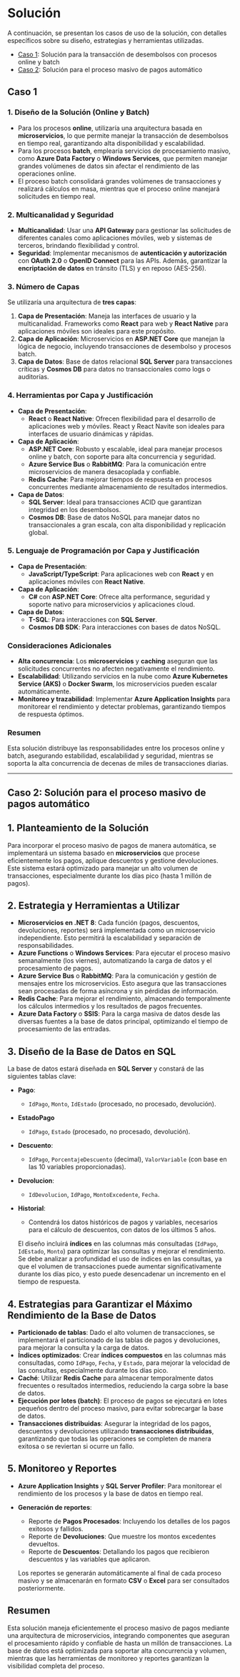 # Solución

A continuación, se presentan los casos de uso de la solución, con detalles específicos sobre su diseño, estrategias y herramientas utilizadas.

- [Caso 1](##Caso-1): Solución para la transacción de desembolsos con procesos online y batch
- [Caso 2](##Caso-2): Solución para el proceso masivo de pagos automático

## Caso 1

### 1. Diseño de la Solución (Online y Batch)

- Para los procesos **online**, utilizaría una arquitectura basada en **microservicios**, lo que permite manejar la transacción de desembolsos en tiempo real, garantizando alta disponibilidad y escalabilidad.
- Para los procesos **batch**, emplearía servicios de procesamiento masivo, como **Azure Data Factory** o **Windows Services**, que permiten manejar grandes volúmenes de datos sin afectar el rendimiento de las operaciones online.
- El proceso batch consolidará grandes volúmenes de transacciones y realizará cálculos en masa, mientras que el proceso online manejará solicitudes en tiempo real.

### 2. Multicanalidad y Seguridad

- **Multicanalidad**: Usar una **API Gateway** para gestionar las solicitudes de diferentes canales como aplicaciones móviles, web y sistemas de terceros, brindando flexibilidad y control.
- **Seguridad**: Implementar mecanismos de **autenticación y autorización** con **OAuth 2.0** o **OpenID Connect** para las APIs. Además, garantizar la **encriptación de datos** en tránsito (TLS) y en reposo (AES-256).

### 3. Número de Capas

Se utilizaría una arquitectura de **tres capas**:

1. **Capa de Presentación**: Maneja las interfaces de usuario y la multicanalidad. Frameworks como **React** para web y **React Native** para aplicaciones móviles son ideales para este propósito.
2. **Capa de Aplicación**: Microservicios en **ASP.NET Core** que manejan la lógica de negocio, incluyendo transacciones de desembolso y procesos batch.
3. **Capa de Datos**: Base de datos relacional **SQL Server** para transacciones críticas y **Cosmos DB** para datos no transaccionales como logs o auditorías.

### 4. Herramientas por Capa y Justificación

- **Capa de Presentación**:
  - **React** o **React Native**: Ofrecen flexibilidad para el desarrollo de aplicaciones web y móviles. React y React Navite son ideales para interfaces de usuario dinámicas y rápidas.
- **Capa de Aplicación**:
  - **ASP.NET Core**: Robusto y escalable, ideal para manejar procesos online y batch, con soporte para alta concurrencia y seguridad.
  - **Azure Service Bus** o **RabbitMQ**: Para la comunicación entre microservicios de manera desacoplada y confiable.
  - **Redis Cache**: Para mejorar tiempos de respuesta en procesos concurrentes mediante almacenamiento de resultados intermedios.
- **Capa de Datos**:
  - **SQL Server**: Ideal para transacciones ACID que garantizan integridad en los desembolsos.
  - **Cosmos DB**: Base de datos NoSQL para manejar datos no transaccionales a gran escala, con alta disponibilidad y replicación global.

### 5. Lenguaje de Programación por Capa y Justificación

- **Capa de Presentación**:
  - **JavaScript/TypeScript**: Para aplicaciones web con **React** y en aplicaciones móviles con **React Native**.
- **Capa de Aplicación**:
  - **C#** con **ASP.NET Core**: Ofrece alta performance, seguridad y soporte nativo para microservicios y aplicaciones cloud.
- **Capa de Datos**:
  - **T-SQL**: Para interacciones con **SQL Server**.
  - **Cosmos DB SDK**: Para interacciones con bases de datos NoSQL.

### Consideraciones Adicionales

- **Alta concurrencia**: Los **microservicios** y **caching** aseguran que las solicitudes concurrentes no afecten negativamente el rendimiento.
- **Escalabilidad**: Utilizando servicios en la nube como **Azure Kubernetes Service (AKS)** o **Docker Swarm**, los microservicios pueden escalar automáticamente.
- **Monitoreo y trazabilidad**: Implementar **Azure Application Insights** para monitorear el rendimiento y detectar problemas, garantizando tiempos de respuesta óptimos.

### Resumen

Esta solución distribuye las responsabilidades entre los procesos online y batch, asegurando estabilidad, escalabilidad y seguridad, mientras se soporta la alta concurrencia de decenas de miles de transacciones diarias.

---

## Caso 2: Solución para el proceso masivo de pagos automático

## 1. Planteamiento de la Solución

Para incorporar el proceso masivo de pagos de manera automática, se implementará un sistema basado en **microservicios** que procese eficientemente los pagos, aplique descuentos y gestione devoluciones. Este sistema estará optimizado para manejar un alto volumen de transacciones, especialmente durante los días pico (hasta 1 millón de pagos).

## 2. Estrategia y Herramientas a Utilizar

- **Microservicios en .NET 8**: Cada función (pagos, descuentos, devoluciones, reportes) será implementada como un microservicio independiente. Esto permitirá la escalabilidad y separación de responsabilidades.
- **Azure Functions** o **Windows Services**: Para ejecutar el proceso masivo semanalmente (los viernes), automatizando la carga de datos y el procesamiento de pagos.
- **Azure Service Bus** o **RabbitMQ**: Para la comunicación y gestión de mensajes entre los microservicios. Esto asegura que las transacciones sean procesadas de forma asíncrona y sin pérdidas de información.
- **Redis Cache**: Para mejorar el rendimiento, almacenando temporalmente los cálculos intermedios y los resultados de pagos frecuentes.
- **Azure Data Factory** o **SSIS**: Para la carga masiva de datos desde las diversas fuentes a la base de datos principal, optimizando el tiempo de procesamiento de las entradas.

## 3. Diseño de la Base de Datos en SQL

La base de datos estará diseñada en **SQL Server** y constará de las siguientes tablas clave:

- **Pago**:
  - `IdPago`, `Monto`, `IdEstado` (procesado, no procesado, devolución).
- **EstadoPago**
  - `IdPago`, `Estado` (procesado, no procesado, devolución).
- **Descuento**:
  - `IdPago`, `PorcentajeDescuento` (decimal), `ValorVariable` (con base en las 10 variables proporcionadas).
- **Devolucion**:
  - `IdDevolucion`, `IdPago`, `MontoExcedente`, `Fecha`.
- **Historial**:

  - Contendrá los datos históricos de pagos y variables, necesarios para el cálculo de descuentos, con datos de los últimos 5 años.

  El diseño incluirá **índices** en las columnas más consultadas (`IdPago`, `IdEstado`, `Monto`) para optimizar las consultas y mejorar el rendimiento.
  Se debe analizar a profundidad el uso de índices en las consultas, ya que el volumen de transacciones puede aumentar significativamente durante los días pico, y esto puede desencadenar un incremento en el tiempo de respuesta.

## 4. Estrategias para Garantizar el Máximo Rendimiento de la Base de Datos

- **Particionado de tablas**: Dado el alto volumen de transacciones, se implementará el particionado de las tablas de pagos y devoluciones, para mejorar la consulta y la carga de datos.
- **Índices optimizados**: Crear **índices compuestos** en las columnas más consultadas, como `IdPago`, `Fecha`, y `Estado`, para mejorar la velocidad de las consultas, especialmente durante los días pico.
- **Caché**: Utilizar **Redis Cache** para almacenar temporalmente datos frecuentes o resultados intermedios, reduciendo la carga sobre la base de datos.
- **Ejecución por lotes (batch)**: El proceso de pagos se ejecutará en lotes pequeños dentro del proceso masivo, para evitar sobrecargar la base de datos.
- **Transacciones distribuidas**: Asegurar la integridad de los pagos, descuentos y devoluciones utilizando **transacciones distribuidas**, garantizando que todas las operaciones se completen de manera exitosa o se reviertan si ocurre un fallo.

## 5. Monitoreo y Reportes

- **Azure Application Insights** y **SQL Server Profiler**: Para monitorear el rendimiento de los procesos y la base de datos en tiempo real.
- **Generación de reportes**:

  - Reporte de **Pagos Procesados**: Incluyendo los detalles de los pagos exitosos y fallidos.
  - Reporte de **Devoluciones**: Que muestre los montos excedentes devueltos.
  - Reporte de **Descuentos**: Detallando los pagos que recibieron descuentos y las variables que aplicaron.

  Los reportes se generarán automáticamente al final de cada proceso masivo y se almacenarán en formato **CSV** o **Excel** para ser consultados posteriormente.

## Resumen

Esta solución maneja eficientemente el proceso masivo de pagos mediante una arquitectura de microservicios, integrando componentes que aseguran el procesamiento rápido y confiable de hasta un millón de transacciones. La base de datos está optimizada para soportar alta concurrencia y volumen, mientras que las herramientas de monitoreo y reportes garantizan la visibilidad completa del proceso.
